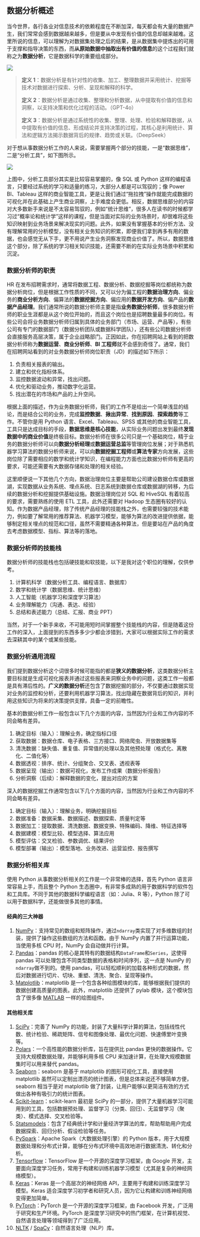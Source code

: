 ﻿## 数据分析概述

当今世界，各行各业对信息技术的依赖程度在不断加深，每天都会有大量的数据产生，我们常常会感到数据越来越多，但是要从中发现有价值的信息却越来越难。这里所说的信息，可以理解为对数据集处理之后的结果，是从数据集中提炼出的可用于支撑和指导决策的东西，而**从原始数据中抽取出有价值的信息**的这个过程我们就称之为**数据分析**，它是数据科学的重要组成部分。

![](./res/data_science.png)

> **定义 1**：数据分析是有针对性的收集、加工、整理数据并采用统计、挖掘等技术对数据进行探索、分析、呈现和解释的科学。
>
> **定义 2**：数据分析是通过收集、整理和分析数据，从中提取有价值的信息和洞察，以支持决策和优化过程的活动。（GPT-4o）
>
> **定义 3**：数据分析是通过系统性的收集、整理、处理、检验和解释数据，从中提取有价值的信息、形成结论并支持决策的过程，其核心是利用统计、算法和逻辑方法揭示数据背后的规律、趋势或关联。（DeepSeek）

对于想从事数据分析工作的人来说，需要掌握两个部分的技能，一是“数据思维”，二是“分析工具”，如下图所示。

![](res/contents_of_data_analysis.png)

上图中，分析工具部分其实是比较容易掌握的，像 SQL 或 Python 这样的编程语言，只要经过系统的学习和适量的练习，大部分人都是可以驾驭的；像 Power BI、Tableau 这样的商业智能工具，更是让我们通过“拖拉拽”操作就能完成数据的可视化并在此基础上产生商业洞察，上手难度会更低。相反，数据思维部分的内容对大多数新手来说是不太容易驾驭的，例如“统计思维”，很多人在读书的时候都学习过“概率论和统计学”这样的课程，但是当面对实际的业务场景时，却很难将这些知识映射到业务场景来解决现实的问题。此外，如果没有掌握基本的分析方法、没有理解常用的分析模型，没有相关业务知识的积累，即便我们拿到再多有用的数据，也会感觉无从下手，更不用说产生业务洞察发现商业价值了。所以，数据思维这个部分，除了系统的学习相关知识技能，还需要不断的在实际业务场景中积累和沉淀。

### 数据分析师的职责

HR 在发布招聘需求时，通常将数据工程、数据分析、数据挖掘等岗位都统称为数据分析岗位，但是根据工作性质的不同，又可以分为偏工程的**数据治理方向**、偏业务的**商业分析方向**、偏算法的**数据挖掘方向**、偏应用的**数据开发方向**、偏产品的**数据产品经理**。我们通常所说的数据分析师主要是指**业务数据分析师**，很多数据分析师的职业生涯都是从这个岗位开始的，而且这个岗位也是招聘数量最多的岗位。有些公司会将业务数据分析师归属到具体的业务部门（市场、运营、产品等），有些公司有专门的数据部门（数据分析团队或数据科学团队），还有些公司数据分析师会直接服务高层决策，属于企业战略部门。正因如此，你在招聘网站上看到的把数据分析师称为**数据运营**、**商业分析师**、**BI 工程师**就不会感到奇怪了。通常，我们在招聘网站看到的对业务数据分析师岗位职责（JD）的描述如下所示：

1. 负责相关报表的输出。
2. 建立和优化指标体系。
3. 监控数据波动和异常，找出问题。
4. 优化和驱动业务，推动数字化运营。
5. 找出潜在的市场和产品的上升空间。

根据上面的描述，作为业务数据分析师，我们的工作不是给出一个简单浅显的结论，而是结合公司的业务，完成**监控数据**、**揪出异常**、**找到原因**、**探索趋势**等工作。不管你是用 Python 语言、Excel、Tableau、SPSS 或其他的商业智能工具，工具只是达成目标的手段，**数据思维是核心技能**，从实际业务问题出发到最终**发现数据中的商业价值**是终极目标。数据分析师在很多公司只是一个基础岗位，精于业务的数据分析师可以向**数据分析经理**或**数据运营总监**等管理岗位发展；对于熟悉机器学习算法的数据分析师来说，可以向**数据挖掘工程师**或**算法专家**方向发展，这些岗位除了需要相应的数学和统计学知识，在编程能力方面也比数据分析师有更高的要求，可能还需要有大数据存储和处理的相关经验。

这里顺便说一下其他几个方向，数据治理岗位主要是帮助公司建设数据仓库或数据湖，实现数据从业务系统、埋点系统、日志系统到数据仓库或数据湖的转移，为后续的数据分析和挖掘提供基础设施。数据治理岗位对 SQL 和 HiveSQL 有着较高的要求，需要熟练的使用 ETL 工具，此外还需要对 Hadoop 生态圈有较好的认知。作为数据产品经理，除了传统产品经理的技能栈之外，也需要较强的技术能力，例如要了解常用的推荐算法、机器学习模型，能够为算法的改进提供依据，能够制定相关埋点的规范和口径，虽然不需要精通各种算法，但是要站在产品的角度去考虑数据模型、指标、算法等的落地。

### 数据分析师的技能栈

数据分析师的技能栈也包括硬技能和软技能，以下是我对这个职位的理解，仅供参考。

1. 计算机科学（数据分析工具、编程语言、数据库）
2. 数学和统计学（数据思维、统计思维）
3. 人工智能（机器学习和深度学习算法）
4. 业务理解能力（沟通、表达、经验）
5. 总结和表述能力（总结、汇报、商业 PPT）

当然，对于一个新手来收，不可能用短时间掌握整个技能栈的内容，但是随着这份工作的深入，上面提到的东西多多少少都会涉猎到，大家可以根据实际工作的需求去深耕其中的某个或某些技能。

### 数据分析通用流程

我们提到数据分析这个词很多时候可能指的都是**狭义的数据分析**，这类数据分析主要目标就是生成可视化报表并通过这些报表来洞察业务中的问题，这类工作一般都是具有滞后性的。**广义的数据分析**还包含了数据挖掘的部分，不仅要通过数据实现对业务的监控和分析，还要利用机器学习算法，找出隐藏在数据背后的知识，并利用这些知识为将来的决策提供支撑，具备一定的前瞻性。

基本的数据分析工作一般包含以下几个方面的内容，当然因为行业和工作内容的不同会略有差异。

1. 确定目标（输入）：理解业务，确定指标口径
2. 获取数据：数据仓库、电子表格、三方接口、网络爬虫、开放数据集等
3. 清洗数据：缺失值、重复值、异常值的处理以及其他预处理（格式化、离散化、二值化等）
4. 数据透视：排序、统计、分组聚合、交叉表、透视表等
5. 数据呈现（输出）：数据可视化，发布工作成果（数据分析报告）
6. 分析洞察（后续）：解释数据的变化，提出对应的方案

深入的数据挖掘工作通常包含以下几个方面的内容，当然因为行业和工作内容的不同会略有差异。

1. 确定目标（输入）：理解业务，明确挖掘目标
2. 数据准备：数据采集、数据描述、数据探索、质量判定等
3. 数据加工：提取数据、清洗数据、数据变换、特殊编码、降维、特征选择等
4. 数据建模：模型比较、模型选择、算法应用
5. 模型评估：交叉检验、参数调优、结果评价
6. 模型部署（输出）：模型落地、业务改进、运营监控、报告撰写

### 数据分析相关库

使用 Python 从事数据分析相关的工作是一个非常棒的选择，首先 Python 语言非常容易上手，而且整个 Python 生态圈中，有非常多成熟的用于数据科学的软件包和工具库。不同于其他的数据科学编程语言（如：Julia、R 等），Python 除了可以用于数据科学，还能做很多其他的事情。

#### 经典的三大神器

1. [NumPy](https://numpy.org/)：支持常见的数组和矩阵操作，通过`ndarray`类实现了对多维数组的封装，提供了操作这些数组的方法和函数。由于 NumPy 内置了并行运算功能，当使用多核 CPU 时，NumPy 会自动做并行计算。
2. [Pandas](https://pandas.pydata.org/)：pandas 的核心是其特有的数据结构`DataFrame`和`Series`，这使得 pandas 可以处理包含不同类型数据的表格和时间序列，这一点是 NumPy 的`ndarray`做不到的。使用 pandas，可以轻松顺利的加载各种形式的数据，然后对数据进行切片、切块、重塑、清洗、聚合、呈现等操作。
3. [Matplotlib](https://matplotlib.org/)：matplotlib 是一个包含各种绘图模块的库，能够根据我们提供的数据创建高质量的图表。此外，matplotlib 还提供了 pylab 模块，这个模块包含了很多像 [MATLAB](https://www.mathworks.com/products/matlab.html) 一样的绘图组件。

#### 其他相关库

1. [SciPy](https://scipy.org/)：完善了 NumPy 的功能，封装了大量科学计算的算法，包括线性代数、统计检验、稀疏矩阵、信号和图像处理、最优化问题、快速傅里叶变换等。
2. [Polars](https://pola.rs/)：一个高性能的数据分析库，旨在提供比 pandas 更快的数据操作。它支持大规模数据处理，并能够利用多核 CPU 来加速计算，在处理大规模数据集时可以用来替代 pandas。
3. [Seaborn](https://seaborn.pydata.org/)：seaborn 是基于 matplotlib 的图形可视化工具，直接使用 matplotlib 虽然可以定制出漂亮的统计图表，但是总体来说还不够简单方便，seaborn 相当于是对 matplotlib 做了封装，让用户能够以更简洁有效的方式做出各种有吸引力的统计图表。
4. [Scikit-learn](https://scikit-learn.org/)：scikit-learn 最初是 SciPy 的一部分，提供了大量机器学习可能用到的工具，包括数据预处理、监督学习（分类、回归）、无监督学习（聚类）、模式选择、交叉检验等。
5. [Statsmodels](https://www.statsmodels.org/stable/index.html)：包含了经典统计学和计量经济学算法的库，帮助帮助用户完成数据探索、回归分析、假设检验等任务。
6. [PySpark](https://spark.apache.org/)：Apache Spark（大数据处理引擎）的 Python 版本，用于大规模数据处理和分布式计算，能够在分布式环境中高效地进行数据清洗、转化和分析。
7. [Tensorflow](https://www.tensorflow.org/)：TensorFlow 是一个开源的深度学习框架，由 Google 开发，主要面向深度学习任务，常用于构建和训练机器学习模型（尤其是复杂的神经网络模型）。
8. [Keras](https://keras.io/)：Keras 是一个高层次的神经网络 API，主要用于构建和训练深度学习模型。Keras 适合深度学习初学者和研究人员，因为它让构建和训练神经网络变得更加简单。
9. [PyTorch](https://pytorch.org/)：PyTorch 是一个开源的深度学习框架，由 Facebook 开发，广泛用于研究和生产环境。PyTorch 是深度学习研究中的热门框架，在计算机视觉、自然语言处理等领域得到了广泛应用。
10. [NLTK](https://www.nltk.org/) / [SpaCy](https://spacy.io/)：自然语言处理（NLP）库。
